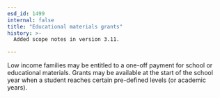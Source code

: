 ```yaml
---
esd_id: 1499
internal: false
title: "Educational materials grants"
history: >-
  Added scope notes in version 3.11.

---
```


Low income families may be entitled to a one-off payment for school or educational materials.  Grants may be available at the start of the school year when a student reaches certain pre-defined levels (or academic years). 

